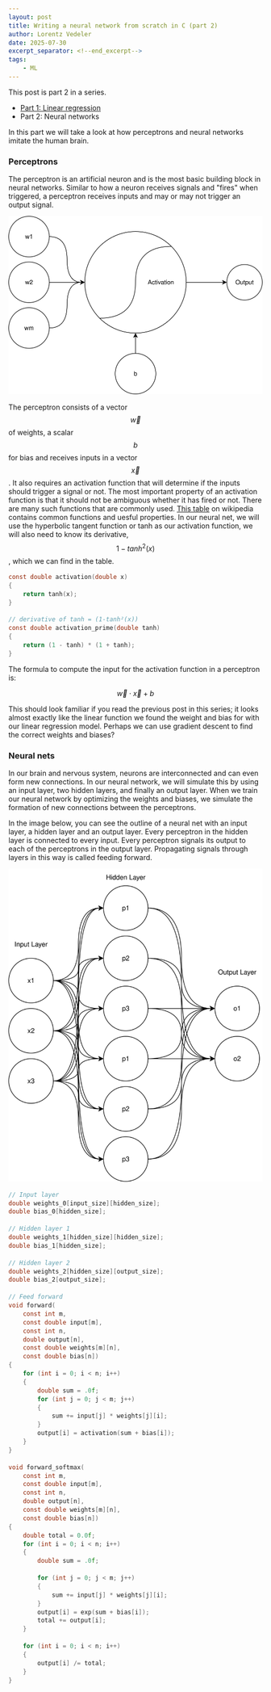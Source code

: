 ```yaml
---
layout: post
title: Writing a neural network from scratch in C (part 2)
author: Lorentz Vedeler
date: 2025-07-30
excerpt_separator: <!--end_excerpt-->
tags:   
    - ML
---
```


This post is part 2 in a series.

- [Part 1: Linear regression](/2025/07/28/neural-net-linear/)
- Part 2: Neural networks

In this part we will take a look at how perceptrons and neural networks imitate the human brain.
<!--end_excerpt-->

### Perceptrons

The perceptron is an artificial neuron and is the most basic building block in neural networks. Similar to how a neuron receives signals and "fires" when triggered, a perceptron receives inputs and may or may not trigger an output signal.

![A diagram of a perceptron](/assets/imgs/perceptron.svg)

The perceptron consists of a vector $$\vec{w}$$ of weights, a scalar $$b$$ for bias and receives inputs in a vector $$\vec{x}$$. It also requires an activation function that will determine if the inputs should trigger a signal or not.
The most important property of an activation function is that it should not be ambiguous whether it has fired or not. There are many such functions that are commonly used. [This table](https://en.wikipedia.org/wiki/Activation_function#Table_of_activation_functions) on wikipedia contains common functions and uesful properties. In our neural net, we will use the hyperbolic tangent function or tanh as our activation function, we will also need to know its derivative, $$1-tanh^2(x)$$, which we can find in the table.

```c
const double activation(double x)
{
    return tanh(x);
}

// derivative of tanh = (1-tanh²(x))
const double activation_prime(double tanh)
{
    return (1 - tanh) * (1 + tanh);
}
```

The formula to compute the input for the activation function in a perceptron is:

$$
\vec{w}\cdot\vec{x} + b
$$

This should look familiar if you read the previous post in this series; it looks almost exactly like the linear function we found the weight and bias for with our linear regression model. Perhaps we can use gradient descent to find the correct weights and biases?

### Neural nets

In our brain and nervous system, neurons are interconnected and can even form new connections. In our neural network, we will simulate this by using an input layer, two hidden layers, and finally an output layer. When we train our neural network by optimizing the weights and biases, we simulate the formation of new connections between the perceptrons.

In the image below, you can see the outline of a neural net with an input layer, a hidden layer and an output layer. Every perceptron in the hidden layer is connected to every input. Every perceptron signals its output to each of the perceptrons in the output layer. Propagating signals through layers in this way is called feeding forward.

![A diagram depicting the basic structure of a neural net](/assets/imgs/neuralnet.svg)

```c
// Input layer
double weights_0[input_size][hidden_size];
double bias_0[hidden_size];

// Hidden layer 1
double weights_1[hidden_size][hidden_size];
double bias_1[hidden_size];

// Hidden layer 2
double weights_2[hidden_size][output_size];
double bias_2[output_size];

// Feed forward
void forward(
    const int m,
    const double input[m],
    const int n,
    double output[n],
    const double weights[m][n],
    const double bias[n])
{
    for (int i = 0; i < n; i++)
    {
        double sum = .0f;
        for (int j = 0; j < m; j++)
        {
            sum += input[j] * weights[j][i];
        }
        output[i] = activation(sum + bias[i]);
    }
}

void forward_softmax(
    const int m,
    const double input[m],
    const int n,
    double output[n],
    const double weights[m][n],
    const double bias[n])
{
    double total = 0.0f;
    for (int i = 0; i < n; i++)
    {
        double sum = .0f;

        for (int j = 0; j < m; j++)
        {
            sum += input[j] * weights[j][i];
        }
        output[i] = exp(sum + bias[i]);
        total += output[i];
    }

    for (int i = 0; i < n; i++)
    {
        output[i] /= total;
    }
}
```
